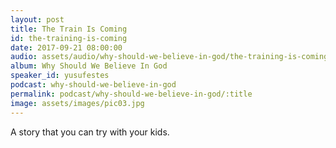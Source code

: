 ```yaml
---
layout: post
title: The Train Is Coming 
id: the-training-is-coming
date: 2017-09-21 08:00:00
audio: assets/audio/why-should-we-believe-in-god/the-training-is-coming.mp3
album: Why Should We Believe In God
speaker_id: yusufestes 
podcast: why-should-we-believe-in-god
permalink: podcast/why-should-we-believe-in-god/:title
image: assets/images/pic03.jpg
---
```


A story that you can try with your kids.

